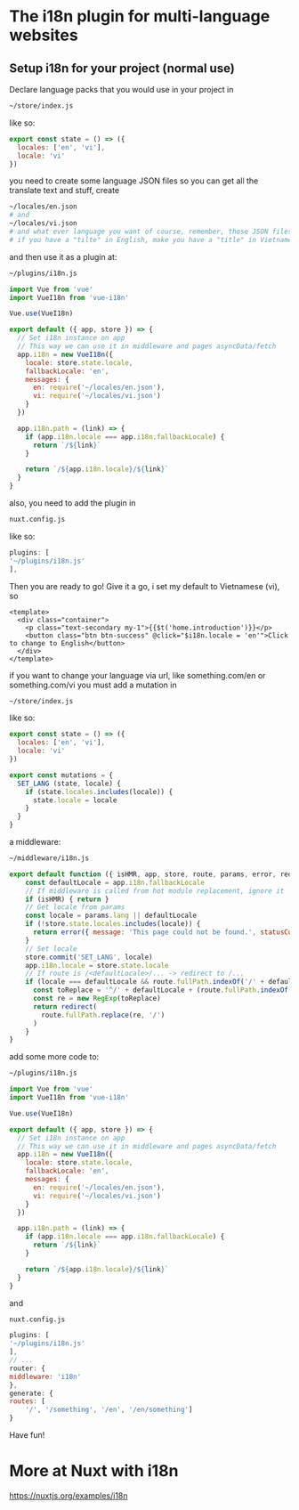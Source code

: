 # The i18n plugin for multi-language websites

## Setup i18n for your project (normal use)
Declare language packs that you would use in your project in 
``` bash 
~/store/index.js 
```
like so:
``` javascript
export const state = () => ({
  locales: ['en', 'vi'],
  locale: 'vi'
})
```
you need to create some language JSON files so you can get all the translate text and stuff, create
``` bash 
~/locales/en.json
# and
~/locales/vi.json
# and what ever language you want of course, remember, those JSON files must have match properties
# if you have a "tilte" in English, make you have a "title" in Vietnamese, as well as other languages 
```
and then use it as a plugin at:
``` bash 
~/plugins/i18n.js 
```

``` javascript
import Vue from 'vue'
import VueI18n from 'vue-i18n'

Vue.use(VueI18n)

export default ({ app, store }) => {
  // Set i18n instance on app
  // This way we can use it in middleware and pages asyncData/fetch
  app.i18n = new VueI18n({
    locale: store.state.locale,
    fallbackLocale: 'en',
    messages: {
      en: require('~/locales/en.json'),
      vi: require('~/locales/vi.json')
    }
  })

  app.i18n.path = (link) => {
    if (app.i18n.locale === app.i18n.fallbackLocale) {
      return `/${link}`
    }

    return `/${app.i18n.locale}/${link}`
  }
}
```

also, you need to add the plugin in
``` bash 
nuxt.config.js 
```
like so:

``` javascript
plugins: [
'~/plugins/i18n.js'
],
```

Then you are ready to go!
Give it a go, i set my default to Vietnamese (vi), so 

``` vue
<template>
  <div class="container">
    <p class="text-secondary my-1">{{$t('home.introduction')}}</p>
    <button class="btn btn-success" @click="$i18n.locale = 'en'">Click to change to English</button>
  </div>
</template>
```

if you want to change your language via url, like something.com/en or something.com/vi
you must add a mutation in
``` bash 
~/store/index.js 
```
like so:
``` javascript
export const state = () => ({
  locales: ['en', 'vi'],
  locale: 'vi'
})

export const mutations = {
  SET_LANG (state, locale) {
    if (state.locales.includes(locale)) {
      state.locale = locale
    }
  }
}
```

a middleware:
``` bash 
~/middleware/i18n.js 
```

``` javascript
export default function ({ isHMR, app, store, route, params, error, redirect }) {
    const defaultLocale = app.i18n.fallbackLocale
    // If middleware is called from hot module replacement, ignore it
    if (isHMR) { return }
    // Get locale from params
    const locale = params.lang || defaultLocale
    if (!store.state.locales.includes(locale)) {
      return error({ message: 'This page could not be found.', statusCode: 404 })
    }
    // Set locale
    store.commit('SET_LANG', locale)
    app.i18n.locale = store.state.locale
    // If route is /<defaultLocale>/... -> redirect to /...
    if (locale === defaultLocale && route.fullPath.indexOf('/' + defaultLocale) === 0) {
      const toReplace = '^/' + defaultLocale + (route.fullPath.indexOf('/' + defaultLocale + '/') === 0 ? '/' : '')
      const re = new RegExp(toReplace)
      return redirect(
        route.fullPath.replace(re, '/')
      )
    }
}
```
add some more code to:
``` bash 
~/plugins/i18n.js 
```

``` javascript
import Vue from 'vue'
import VueI18n from 'vue-i18n'

Vue.use(VueI18n)

export default ({ app, store }) => {
  // Set i18n instance on app
  // This way we can use it in middleware and pages asyncData/fetch
  app.i18n = new VueI18n({
    locale: store.state.locale,
    fallbackLocale: 'en',
    messages: {
      en: require('~/locales/en.json'),
      vi: require('~/locales/vi.json')
    }
  })

  app.i18n.path = (link) => {
    if (app.i18n.locale === app.i18n.fallbackLocale) {
      return `/${link}`
    }

    return `/${app.i18n.locale}/${link}`
  }
}
```

and
``` bash 
nuxt.config.js 
```
``` javascript
plugins: [
'~/plugins/i18n.js'
],
// ...
router: {
middleware: 'i18n'
},
generate: {
routes: [
    '/', '/something', '/en', '/en/something']
}
```

Have fun!
# More at Nuxt with i18n
https://nuxtjs.org/examples/i18n